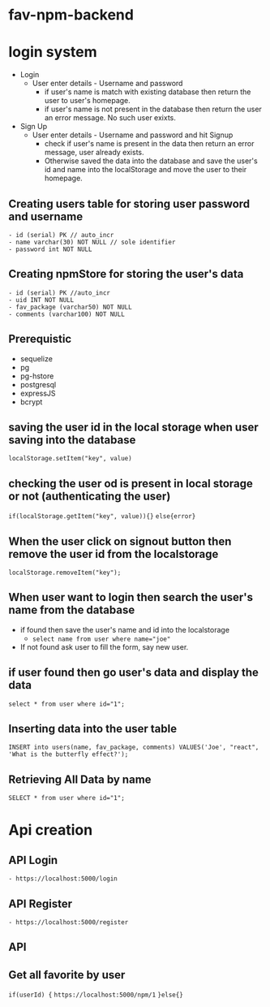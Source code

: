 # fav-npm-backend

# login system
- Login 
    - User enter details - Username and password
        - if user's name is match with existing database then return the user to user's homepage. 
        - if user's name is not present in the database then return the user an error message. No such user exixts.
- Sign Up
    - User enter details - Username and password and hit Signup
        - check if user's name is present in the data then return an error message, user already exists.
        - Otherwise saved the data into the database and save the user's id and name into the localStorage and move the user to their homepage.


## Creating users table for storing user password and username

    - id (serial) PK // auto_incr
    - name varchar(30) NOT NULL // sole identifier
    - password int NOT NULL 

## Creating npmStore for storing the user's data 
    - id (serial) PK //auto_incr
    - uid INT NOT NULL
    - fav_package (varchar50) NOT NULL
    - comments (varchar100) NOT NULL

## Prerequistic
 - sequelize
 - pg
 - pg-hstore
 - postgresql
 - expressJS
 - bcrypt



## saving the user id in the local storage when user saving into the database
`localStorage.setItem("key", value)`

## checking the user od is present in local storage or not (authenticating the user)
`if(localStorage.getItem("key", value)){}`
`else{error}`

## When the user click on signout button then remove the user id from the localstorage
`localStorage.removeItem("key");`

## When user want to login then search the user's name from the database 
 - if found then save the user's name and id into the localstorage 
    - `select name from user where name="joe"` 
 - If not found ask user to fill the form, say new user.

## if user found then go user's data and display the data
`select * from user where id="1";`


## Inserting data into the user table

`INSERT into users(name, fav_package, comments) VALUES('Joe', "react", 'What is the butterfly effect?');`

## Retrieving All Data by name

`SELECT * from user where id="1";`

# Api creation
## API Login
    - https://localhost:5000/login

## API Register
    - https://localhost:5000/register

## API 

## Get all favorite by user
`if(userId) {`
    `https://localhost:5000/npm/1`
`}else{}`

